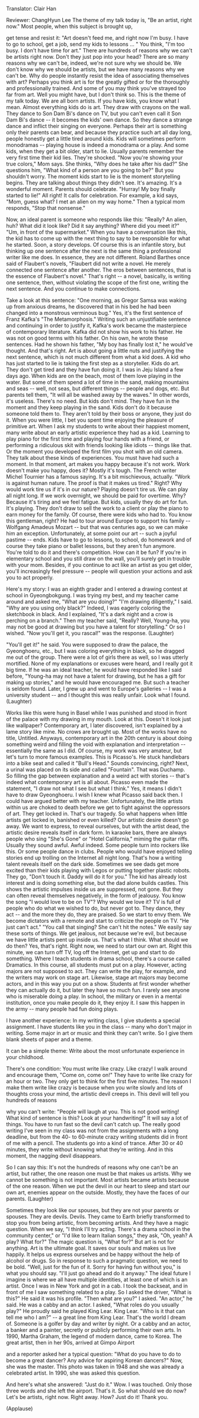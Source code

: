 

Translator: Clair Han

Reviewer: ChangHyun Lee
The theme of my talk today is,
&quot;Be an artist, right now.&quot;
Most people, when this subject is brought up,

get tense and resist it:
&quot;Art doesn&#39;t feed me, and right now I&#39;m busy.
I have to go to school, get a job,
send my kids to lessons ... &quot;
You think, &quot;I&#39;m too busy. I don&#39;t have time for art.&quot;
There are hundreds of reasons why we can&#39;t be artists right now.
Don&#39;t they just pop into your head?
There are so many reasons why we can&#39;t be,
indeed, we&#39;re not sure why we should be.
We don&#39;t know why we should be artists,
but we have many reasons why we can&#39;t be.
Why do people instantly resist the idea of associating themselves with art?
Perhaps you think art is for the greatly gifted
or for the thoroughly and professionally trained.
And some of you may think you&#39;ve strayed too far from art.
Well you might have, but I don&#39;t think so.
This is the theme of my talk today.
We are all born artists.
If you have kids, you know what I mean.
Almost everything kids do is art.
They draw with crayons on the wall.
They dance to Son Dam Bi&#39;s dance on TV,
but you can&#39;t even call it Son Dam Bi&#39;s dance -- it becomes the kids&#39; own dance.
So they dance a strange dance and inflict their singing on everyone.
Perhaps their art is something only their parents can bear,
and because they practice such art all day long,
people honestly get a little tired around kids.
Kids will sometimes perform monodramas --
playing house is indeed a monodrama or a play.
And some kids, when they get a bit older,
start to lie.
Usually parents remember the very first time their kid lies.
They&#39;re shocked.
&quot;Now you&#39;re showing your true colors,&quot; Mom says. She thinks, &quot;Why does he take after his dad?&quot;
She questions him, &quot;What kind of a person are you going to be?&quot;
But you shouldn&#39;t worry.
The moment kids start to lie is the moment storytelling begins.
They are talking about things they didn&#39;t see.
It&#39;s amazing. It&#39;s a wonderful moment.
Parents should celebrate.
&quot;Hurray! My boy finally started to lie!&quot;
All right! It calls for celebration.
For example, a kid says, &quot;Mom, guess what? I met an alien on my way home.&quot;
Then a typical mom responds, &quot;Stop that nonsense.&quot;

Now, an ideal parent is someone who responds like this:
&quot;Really? An alien, huh? What did it look like? Did it say anything?
Where did you meet it?&quot; &quot;Um, in front of the supermarket.&quot;
When you have a conversation like this,
the kid has to come up with the next thing to say to be responsible for what he started.
Soon, a story develops.
Of course this is an infantile story,
but thinking up one sentence after the next
is the same thing a professional writer like me does.
In essence, they are not different.
Roland Barthes once said of Flaubert&#39;s novels,
&quot;Flaubert did not write a novel.
He merely connected one sentence after another.
The eros between sentences, that is the essence of Flaubert&#39;s novel.&quot;
That&#39;s right -- a novel, basically, is writing one sentence,
then, without violating the scope of the first one,
writing the next sentence.
And you continue to make connections.

Take a look at this sentence:
&quot;One morning, as Gregor Samsa was waking up from anxious dreams, he discovered that in his bed he had been changed into a monstrous verminous bug.&quot;
Yes, it&#39;s the first sentence of Franz Kafka&#39;s &quot;The Metamorphosis.&quot;
Writing such an unjustifiable sentence
and continuing in order to justify it,
Kafka&#39;s work became the masterpiece of contemporary literature.
Kafka did not show his work to his father.
He was not on good terms with his father.
On his own, he wrote these sentences.
Had he shown his father, &quot;My boy has finally lost it,&quot; he would&#39;ve thought.
And that&#39;s right. Art is about going a little nuts
and justifying the next sentence,
which is not much different from what a kid does.
A kid who has just started to lie
is taking the first step as a storyteller.
Kids do art.
They don&#39;t get tired and they have fun doing it.
I was in Jeju Island a few days ago.
When kids are on the beach, most of them love playing in the water.
But some of them spend a lot of time in the sand,
making mountains and seas -- well, not seas,
but different things -- people and dogs, etc.
But parents tell them,
&quot;It will all be washed away by the waves.&quot;
In other words, it&#39;s useless.
There&#39;s no need.
But kids don&#39;t mind.
They have fun in the moment
and they keep playing in the sand.
Kids don&#39;t do it because someone told them to.
They aren&#39;t told by their boss
or anyone, they just do it.
When you were little, I bet you spent time enjoying the pleasure of primitive art.
When I ask my students to write about their happiest moment,
many write about an early artistic experience they had as a kid.
Learning to play piano for the first time and playing four hands with a friend,
or performing a ridiculous skit with friends looking like idiots -- things like that.
Or the moment you developed the first film you shot with an old camera.
They talk about these kinds of experiences.
You must have had such a moment.
In that moment, art makes you happy
because it&#39;s not work.
Work doesn&#39;t make you happy, does it? Mostly it&#39;s tough.
The French writer Michel Tournier has a famous saying.
It&#39;s a bit mischievous, actually.
&quot;Work is against human nature. The proof is that it makes us tired.&quot;
Right? Why would work tire us if it&#39;s in our nature?
Playing doesn&#39;t tire us.
We can play all night long.
If we work overnight, we should be paid for overtime.
Why? Because it&#39;s tiring and we feel fatigue.
But kids, usually they do art for fun. It&#39;s playing.
They don&#39;t draw to sell the work to a client
or play the piano to earn money for the family.
Of course, there were kids who had to.
You know this gentleman, right?
He had to tour around Europe to support his family --
Wolfgang Amadeus Mozart --
but that was centuries ago, so we can make him an exception.
Unfortunately, at some point our art -- such a joyful pastime -- ends.
Kids have to go to lessons, to school, do homework
and of course they take piano or ballet lessons,
but they aren&#39;t fun anymore.
You&#39;re told to do it and there&#39;s competition. How can it be fun?
If you&#39;re in elementary school and you still draw on the wall,
you&#39;ll surely get in trouble with your mom.
Besides,
if you continue to act like an artist as you get older,
you&#39;ll increasingly feel pressure --
people will question your actions and ask you to act properly.

Here&#39;s my story: I was an eighth grader and I entered a drawing contest at school in Gyeongbokgung.
I was trying my best, and my teacher came around
and asked me, &quot;What are you doing?&quot;
&quot;I&#39;m drawing diligently,&quot; I said.
&quot;Why are you using only black?&quot;
Indeed, I was eagerly coloring the sketchbook in black.
And I explained,
&quot;It&#39;s a dark night and a crow is perching on a branch.&quot;
Then my teacher said,
&quot;Really? Well, Young-ha, you may not be good at drawing but you have a talent for storytelling.&quot;
Or so I wished.
&quot;Now you&#39;ll get it, you rascal!&quot; was the response. 
(Laughter)

&quot;You&#39;ll get it!&quot; he said.
You were supposed to draw the palace, the Gyeonghoeru, etc.,
but I was coloring everything in black,
so he dragged me out of the group.
There were a lot of girls there as well,
so I was utterly mortified.
None of my explanations or excuses were heard,
and I really got it big time.
If he was an ideal teacher, he would have responded like I said before,
&quot;Young-ha may not have a talent for drawing,
but he has a gift for making up stories,&quot; and he would have encouraged me.
But such a teacher is seldom found.
Later, I grew up and went to Europe&#39;s galleries --
I was a university student -- and I thought this was really unfair.
Look what I found. 
(Laughter)

Works like this were hung in Basel while I was punished
and stood in front of the palace with my drawing in my mouth.
Look at this. Doesn&#39;t it look just like wallpaper?
Contemporary art, I later discovered, isn&#39;t explained by a lame story like mine.
No crows are brought up.
Most of the works have no title, Untitled.
Anyways, contemporary art in the 20th century
is about doing something weird and filling the void with explanation and interpretation --
essentially the same as I did.
Of course, my work was very amateur,
but let&#39;s turn to more famous examples.
This is Picasso&#39;s.
He stuck handlebars into a bike seat and called it &quot;Bull&#39;s Head.&quot; Sounds convincing, right?
Next, a urinal was placed on its side and called &quot;Fountain&quot;.
That was Duchamp.
So filling the gap between explanation and a weird act with stories --
that&#39;s indeed what contemporary art is all about.
Picasso even made the statement,
&quot;I draw not what I see but what I think.&quot;
Yes, it means I didn&#39;t have to draw Gyeonghoeru.
I wish I knew what Picasso said back then. I could have argued better with my teacher.
Unfortunately, the little artists within us
are choked to death before we get to fight against the oppressors of art.
They get locked in.
That&#39;s our tragedy.
So what happens when little artists get locked in, banished or even killed?
Our artistic desire doesn&#39;t go away.
We want to express, to reveal ourselves,
but with the artist dead, the artistic desire reveals itself in dark form.
In karaoke bars, there are always people who sing
&quot;She&#39;s Gone&quot; or &quot;Hotel California,&quot;
miming the guitar riffs.
Usually they sound awful. Awful indeed.
Some people turn into rockers like this.
Or some people dance in clubs.
People who would have enjoyed telling stories
end up trolling on the Internet all night long.
That&#39;s how a writing talent reveals itself on the dark side.
Sometimes we see dads get more excited than their kids
playing with Legos or putting together plastic robots.
They go, &quot;Don&#39;t touch it. Daddy will do it for you.&quot;
The kid has already lost interest and is doing something else,
but the dad alone builds castles.
This shows the artistic impulses inside us are suppressed, not gone.
But they can often reveal themselves negatively, in the form of jealousy.
You know the song &quot;I would love to be on TV&quot;? Why would we love it?
TV is full of people who do what we wished to do,
but never got to.
They dance, they act -- and the more they do, they are praised.
So we start to envy them.
We become dictators with a remote and start to criticize the people on TV.
&quot;He just can&#39;t act.&quot; &quot;You call that singing? She can&#39;t hit the notes.&quot;
We easily say these sorts of things.
We get jealous, not because we&#39;re evil,
but because we have little artists pent up inside us.
That&#39;s what I think.
What should we do then?
Yes, that&#39;s right.
Right now, we need to start our own art.
Right this minute, we can turn off TV,
log off the Internet,
get up and start to do something.
Where I teach students in drama school,
there&#39;s a course called Dramatics.
In this course, all students must put on a play.
However, acting majors are not supposed to act.
They can write the play, for example,
and the writers may work on stage art.
Likewise, stage art majors may become actors, and in this way you put on a show.
Students at first wonder whether they can actually do it,
but later they have so much fun. I rarely see anyone who is miserable doing a play.
In school, the military or even in a mental institution, once you make people do it, they enjoy it.
I saw this happen in the army -- many people had fun doing plays.

I have another experience:
In my writing class, I give students a special assignment.
I have students like you in the class -- many who don&#39;t major in writing.
Some major in art or music and think they can&#39;t write.
So I give them blank sheets of paper and a theme.

It can be a simple theme:
Write about the most unfortunate experience in your childhood.

There&#39;s one condition: You must write like crazy. Like crazy!
I walk around and encourage them,
&quot;Come on, come on!&quot; They have to write like crazy for an hour or two.
They only get to think for the first five minutes.
The reason I make them write like crazy is because
when you write slowly and lots of thoughts cross your mind,
the artistic devil creeps in.
This devil will tell you hundreds of reasons

why you can&#39;t write:
&quot;People will laugh at you. This is not good writing!
What kind of sentence is this? Look at your handwriting!&quot;
It will say a lot of things.
You have to run fast so the devil can&#39;t catch up.
The really good writing I&#39;ve seen in my class
was not from the assignments with a long deadline,
but from the 40- to 60-minute crazy writing students did
in front of me with a pencil.
The students go into a kind of trance.
After 30 or 40 minutes, they write without knowing what they&#39;re writing.
And in this moment, the nagging devil disappears.

So I can say this:
It&#39;s not the hundreds of reasons why one can&#39;t be an artist,
but rather, the one reason one must be that makes us artists.
Why we cannot be something is not important.
Most artists became artists because of the one reason.
When we put the devil in our heart to sleep and start our own art,
enemies appear on the outside.
Mostly, they have the faces of our parents. 
(Laughter)

Sometimes they look like our spouses,
but they are not your parents or spouses.
They are devils. Devils.
They came to Earth briefly transformed
to stop you from being artistic, from becoming artists.
And they have a magic question.
When we say, &quot;I think I&#39;ll try acting. There&#39;s a drama school in the community center,&quot; or
&quot;I&#39;d like to learn Italian songs,&quot; they ask, &quot;Oh, yeah? A play? What for?&quot;
The magic question is, &quot;What for?&quot;
But art is not for anything.
Art is the ultimate goal.
It saves our souls and makes us live happily.
It helps us express ourselves and be happy without the help of alcohol or drugs.
So in response to such a pragmatic question,
we need to be bold.
&quot;Well, just for the fun of it. Sorry for having fun without you,&quot;
is what you should say. &quot;I&#39;ll just go ahead and do it anyway.&quot;
The ideal future I imagine is where we all have multiple identities,
at least one of which is an artist.
Once I was in New York and got in a cab. I took the backseat,
and in front of me I saw something related to a play.
So I asked the driver, &quot;What is this?&quot;
He said it was his profile. &quot;Then what are you?&quot; I asked. &quot;An actor,&quot; he said.
He was a cabby and an actor. I asked, &quot;What roles do you usually play?&quot;
He proudly said he played King Lear.
King Lear.
&quot;Who is it that can tell me who I am?&quot; -- a great line from King Lear.
That&#39;s the world I dream of.
Someone is a golfer by day and writer by night.
Or a cabby and an actor, a banker and a painter,
secretly or publicly performing their own arts.
In 1990, Martha Graham, the legend of modern dance, came to Korea.
The great artist, then in her 90s, arrived at Gimpo Airport

and a reporter asked her a typical question:
&quot;What do you have to do to become a great dancer?
Any advice for aspiring Korean dancers?&quot;
Now, she was the master. This photo was taken in 1948 and she was already a celebrated artist.
In 1990, she was asked this question.

And here&#39;s what she answered:
&quot;Just do it.&quot;
Wow. I was touched.
Only those three words and she left the airport. That&#39;s it.
So what should we do now?
Let&#39;s be artists, right now. Right away. How?
Just do it!
Thank you.

(Applause)

